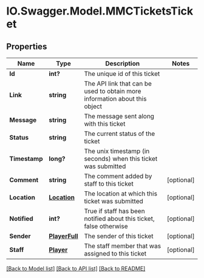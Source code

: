 # IO.Swagger.Model.MMCTicketsTicket
## Properties

Name | Type | Description | Notes
------------ | ------------- | ------------- | -------------
**Id** | **int?** | The unique id of this ticket | 
**Link** | **string** | The API link that can be used to obtain more information about this object | 
**Message** | **string** | The message sent along with this ticket | 
**Status** | **string** | The current status of the ticket | 
**Timestamp** | **long?** | The unix timestamp (in seconds) when this ticket was submitted | 
**Comment** | **string** | The comment added by staff to this ticket | [optional] 
**Location** | [**Location**](Location.md) | The location at which this ticket was submitted | [optional] 
**Notified** | **int?** | True if staff has been notified about this ticket, false otherwise | [optional] 
**Sender** | [**PlayerFull**](PlayerFull.md) | The sender of this ticket | [optional] 
**Staff** | [**Player**](Player.md) | The staff member that was assigned to this ticket | [optional] 

[[Back to Model list]](../README.md#documentation-for-models) [[Back to API list]](../README.md#documentation-for-api-endpoints) [[Back to README]](../README.md)

